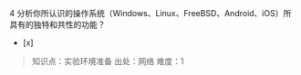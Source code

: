 4
分析你所认识的操作系统（Windows、Linux、FreeBSD、Android、iOS）所具有的独特和共性的功能？
- [x]  

> 知识点：实验环境准备
> 出处：网络
> 难度：1
> 
